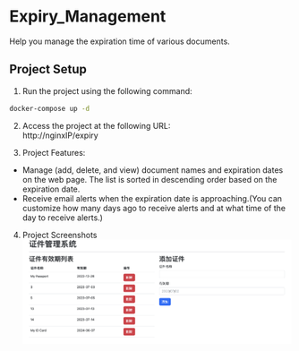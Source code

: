 # Expiry_Management
Help you manage the expiration time of various documents.

## Project Setup

1. Run the project using the following command:
```bash
docker-compose up -d
```

2. Access the project at the following URL:   
http://nginxIP/expiry

3. Project Features:
- Manage (add, delete, and view) document names and expiration dates on the web page. The list is sorted in descending order based on the expiration date.
- Receive email alerts when the expiration date is approaching.(You can customize how many days ago to receive alerts and at what time of the day to receive alerts.)

4. Project Screenshots
![demo](https://github.com/h5m2424/Expiry_Management/blob/main/demo.png)
